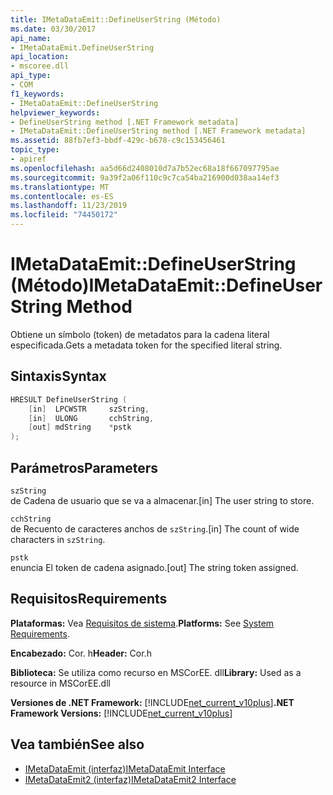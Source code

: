 ```yaml
---
title: IMetaDataEmit::DefineUserString (Método)
ms.date: 03/30/2017
api_name:
- IMetaDataEmit.DefineUserString
api_location:
- mscoree.dll
api_type:
- COM
f1_keywords:
- IMetaDataEmit::DefineUserString
helpviewer_keywords:
- DefineUserString method [.NET Framework metadata]
- IMetaDataEmit::DefineUserString method [.NET Framework metadata]
ms.assetid: 88fb7ef3-bbdf-429c-b678-c9c153456461
topic_type:
- apiref
ms.openlocfilehash: aa5d66d2408010d7a7b52ec68a18f667097795ae
ms.sourcegitcommit: 9a39f2a06f110c9c7ca54ba216900d038aa14ef3
ms.translationtype: MT
ms.contentlocale: es-ES
ms.lasthandoff: 11/23/2019
ms.locfileid: "74450172"
---
```

# <a name="imetadataemitdefineuserstring-method"></a><span data-ttu-id="45a2c-102">IMetaDataEmit::DefineUserString (Método)</span><span class="sxs-lookup"><span data-stu-id="45a2c-102">IMetaDataEmit::DefineUserString Method</span></span>
<span data-ttu-id="45a2c-103">Obtiene un símbolo (token) de metadatos para la cadena literal especificada.</span><span class="sxs-lookup"><span data-stu-id="45a2c-103">Gets a metadata token for the specified literal string.</span></span>  
  
## <a name="syntax"></a><span data-ttu-id="45a2c-104">Sintaxis</span><span class="sxs-lookup"><span data-stu-id="45a2c-104">Syntax</span></span>  
  
```cpp  
HRESULT DefineUserString (   
    [in]  LPCWSTR     szString,   
    [in]  ULONG       cchString,   
    [out] mdString    *pstk   
);  
```  
  
## <a name="parameters"></a><span data-ttu-id="45a2c-105">Parámetros</span><span class="sxs-lookup"><span data-stu-id="45a2c-105">Parameters</span></span>  
 `szString`  
 <span data-ttu-id="45a2c-106">de Cadena de usuario que se va a almacenar.</span><span class="sxs-lookup"><span data-stu-id="45a2c-106">[in] The user string to store.</span></span>  
  
 `cchString`  
 <span data-ttu-id="45a2c-107">de Recuento de caracteres anchos de `szString`.</span><span class="sxs-lookup"><span data-stu-id="45a2c-107">[in] The count of wide characters in `szString`.</span></span>  
  
 `pstk`  
 <span data-ttu-id="45a2c-108">enuncia El token de cadena asignado.</span><span class="sxs-lookup"><span data-stu-id="45a2c-108">[out] The string token assigned.</span></span>  
  
## <a name="requirements"></a><span data-ttu-id="45a2c-109">Requisitos</span><span class="sxs-lookup"><span data-stu-id="45a2c-109">Requirements</span></span>  
 <span data-ttu-id="45a2c-110">**Plataformas:** Vea [Requisitos de sistema](../../../../docs/framework/get-started/system-requirements.md).</span><span class="sxs-lookup"><span data-stu-id="45a2c-110">**Platforms:** See [System Requirements](../../../../docs/framework/get-started/system-requirements.md).</span></span>  
  
 <span data-ttu-id="45a2c-111">**Encabezado:** Cor. h</span><span class="sxs-lookup"><span data-stu-id="45a2c-111">**Header:** Cor.h</span></span>  
  
 <span data-ttu-id="45a2c-112">**Biblioteca:** Se utiliza como recurso en MSCorEE. dll</span><span class="sxs-lookup"><span data-stu-id="45a2c-112">**Library:** Used as a resource in MSCorEE.dll</span></span>  
  
 <span data-ttu-id="45a2c-113">**Versiones de .NET Framework:** [!INCLUDE[net_current_v10plus](../../../../includes/net-current-v10plus-md.md)]</span><span class="sxs-lookup"><span data-stu-id="45a2c-113">**.NET Framework Versions:** [!INCLUDE[net_current_v10plus](../../../../includes/net-current-v10plus-md.md)]</span></span>  
  
## <a name="see-also"></a><span data-ttu-id="45a2c-114">Vea también</span><span class="sxs-lookup"><span data-stu-id="45a2c-114">See also</span></span>

- [<span data-ttu-id="45a2c-115">IMetaDataEmit (interfaz)</span><span class="sxs-lookup"><span data-stu-id="45a2c-115">IMetaDataEmit Interface</span></span>](../../../../docs/framework/unmanaged-api/metadata/imetadataemit-interface.md)
- [<span data-ttu-id="45a2c-116">IMetaDataEmit2 (interfaz)</span><span class="sxs-lookup"><span data-stu-id="45a2c-116">IMetaDataEmit2 Interface</span></span>](../../../../docs/framework/unmanaged-api/metadata/imetadataemit2-interface.md)

